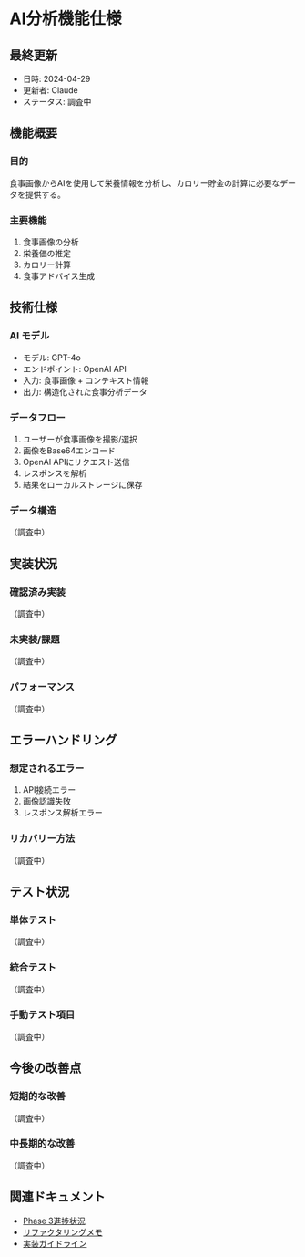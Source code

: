# AI分析機能仕様

## 最終更新
- 日時: 2024-04-29
- 更新者: Claude
- ステータス: 調査中

## 機能概要

### 目的
食事画像からAIを使用して栄養情報を分析し、カロリー貯金の計算に必要なデータを提供する。

### 主要機能
1. 食事画像の分析
2. 栄養価の推定
3. カロリー計算
4. 食事アドバイス生成

## 技術仕様

### AI モデル
- モデル: GPT-4o
- エンドポイント: OpenAI API
- 入力: 食事画像 + コンテキスト情報
- 出力: 構造化された食事分析データ

### データフロー
1. ユーザーが食事画像を撮影/選択
2. 画像をBase64エンコード
3. OpenAI APIにリクエスト送信
4. レスポンスを解析
5. 結果をローカルストレージに保存

### データ構造
（調査中）

## 実装状況

### 確認済み実装
（調査中）

### 未実装/課題
（調査中）

### パフォーマンス
（調査中）

## エラーハンドリング

### 想定されるエラー
1. API接続エラー
2. 画像認識失敗
3. レスポンス解析エラー

### リカバリー方法
（調査中）

## テスト状況

### 単体テスト
（調査中）

### 統合テスト
（調査中）

### 手動テスト項目
（調査中）

## 今後の改善点

### 短期的な改善
（調査中）

### 中長期的な改善
（調査中）

## 関連ドキュメント
- [Phase 3進捗状況](../../progress/phase3.md)
- [リファクタリングメモ](../refactoring-notes.md)
- [実装ガイドライン](../../development/guidelines/implementation.md) 